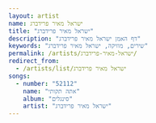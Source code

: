 ```yaml
---
layout: artist
name: ישראל מאיר פרידברג
title: "ישראל מאיר פרידברג"
description: "דף האמן ישראל מאיר פרידברג"
keywords: "שירים, מוזיקה, ישראל מאיר פרידברג"
permalink: /artists/ישראל-מאיר-פרידברג/
redirect_from:
  - /artists/list/ישראל מאיר פרידברג
songs:
  - number: "52112"
    name: "אתה תקותי"
    album: "סינגלים"
    artist: "ישראל מאיר פרידברג"
---
```

